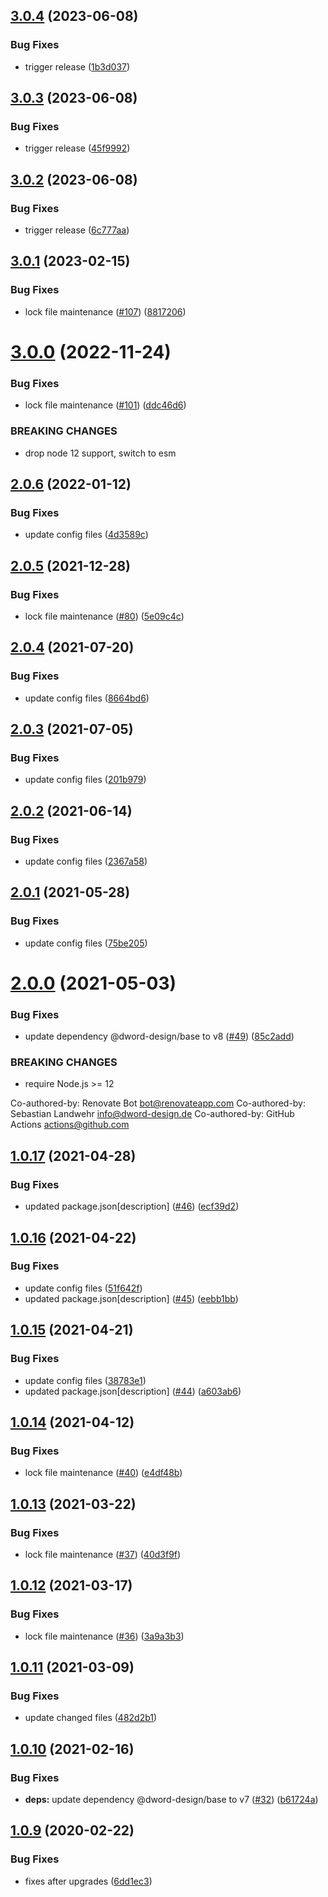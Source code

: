 ## [3.0.4](https://github.com/dword-design/bake-local-date-to-utc/compare/v3.0.3...v3.0.4) (2023-06-08)


### Bug Fixes

* trigger release ([1b3d037](https://github.com/dword-design/bake-local-date-to-utc/commit/1b3d037bd79f2d598a4b25a6156ae4bd9e22f3e7))

## [3.0.3](https://github.com/dword-design/bake-local-date-to-utc/compare/v3.0.2...v3.0.3) (2023-06-08)


### Bug Fixes

* trigger release ([45f9992](https://github.com/dword-design/bake-local-date-to-utc/commit/45f99925c0bdc8ff2d4c51958366075406afd664))

## [3.0.2](https://github.com/dword-design/bake-local-date-to-utc/compare/v3.0.1...v3.0.2) (2023-06-08)


### Bug Fixes

* trigger release ([6c777aa](https://github.com/dword-design/bake-local-date-to-utc/commit/6c777aa23336159cf42594547c69b03b67bb9f9a))

## [3.0.1](https://github.com/dword-design/bake-local-date-to-utc/compare/v3.0.0...v3.0.1) (2023-02-15)


### Bug Fixes

* lock file maintenance ([#107](https://github.com/dword-design/bake-local-date-to-utc/issues/107)) ([8817206](https://github.com/dword-design/bake-local-date-to-utc/commit/881720650b9d4c4fef48c4daaea0ace3742d29e0))

# [3.0.0](https://github.com/dword-design/bake-local-date-to-utc/compare/v2.0.6...v3.0.0) (2022-11-24)


### Bug Fixes

* lock file maintenance ([#101](https://github.com/dword-design/bake-local-date-to-utc/issues/101)) ([ddc46d6](https://github.com/dword-design/bake-local-date-to-utc/commit/ddc46d6b674970cb10f5e34f502961b34f2359c3))


### BREAKING CHANGES

* drop node 12 support, switch to esm

## [2.0.6](https://github.com/dword-design/bake-local-date-to-utc/compare/v2.0.5...v2.0.6) (2022-01-12)


### Bug Fixes

* update config files ([4d3589c](https://github.com/dword-design/bake-local-date-to-utc/commit/4d3589c959badfe84be19a7c17a57618beba5777))

## [2.0.5](https://github.com/dword-design/bake-local-date-to-utc/compare/v2.0.4...v2.0.5) (2021-12-28)


### Bug Fixes

* lock file maintenance ([#80](https://github.com/dword-design/bake-local-date-to-utc/issues/80)) ([5e09c4c](https://github.com/dword-design/bake-local-date-to-utc/commit/5e09c4cbf83a5a3c43ff7b6b695657492ea9456d))

## [2.0.4](https://github.com/dword-design/bake-local-date-to-utc/compare/v2.0.3...v2.0.4) (2021-07-20)


### Bug Fixes

* update config files ([8664bd6](https://github.com/dword-design/bake-local-date-to-utc/commit/8664bd63ee75db6c15d12cb7dc0247a5eb347559))

## [2.0.3](https://github.com/dword-design/bake-local-date-to-utc/compare/v2.0.2...v2.0.3) (2021-07-05)


### Bug Fixes

* update config files ([201b979](https://github.com/dword-design/bake-local-date-to-utc/commit/201b9799cbc9bc8ba966a8944422db435131c1c4))

## [2.0.2](https://github.com/dword-design/bake-local-date-to-utc/compare/v2.0.1...v2.0.2) (2021-06-14)


### Bug Fixes

* update config files ([2367a58](https://github.com/dword-design/bake-local-date-to-utc/commit/2367a588b0113d6416ed3162cb18b25b3536da69))

## [2.0.1](https://github.com/dword-design/bake-local-date-to-utc/compare/v2.0.0...v2.0.1) (2021-05-28)


### Bug Fixes

* update config files ([75be205](https://github.com/dword-design/bake-local-date-to-utc/commit/75be205e8a8f7b4e67c8e3b994aae33ea584c29d))

# [2.0.0](https://github.com/dword-design/bake-local-date-to-utc/compare/v1.0.17...v2.0.0) (2021-05-03)


### Bug Fixes

* update dependency @dword-design/base to v8 ([#49](https://github.com/dword-design/bake-local-date-to-utc/issues/49)) ([85c2add](https://github.com/dword-design/bake-local-date-to-utc/commit/85c2add43fb808800302a88eb20490b3e18612e9))


### BREAKING CHANGES

* require Node.js >= 12

Co-authored-by: Renovate Bot <bot@renovateapp.com>
Co-authored-by: Sebastian Landwehr <info@dword-design.de>
Co-authored-by: GitHub Actions <actions@github.com>

## [1.0.17](https://github.com/dword-design/bake-local-date-to-utc/compare/v1.0.16...v1.0.17) (2021-04-28)


### Bug Fixes

* updated package.json[description] ([#46](https://github.com/dword-design/bake-local-date-to-utc/issues/46)) ([ecf39d2](https://github.com/dword-design/bake-local-date-to-utc/commit/ecf39d21eea058188f0ab7d53c8e570485d3c0ce))

## [1.0.16](https://github.com/dword-design/bake-local-date-to-utc/compare/v1.0.15...v1.0.16) (2021-04-22)


### Bug Fixes

* update config files ([51f642f](https://github.com/dword-design/bake-local-date-to-utc/commit/51f642ff781a7f0dfb2a4cf1e0d85a07d13f4336))
* updated package.json[description] ([#45](https://github.com/dword-design/bake-local-date-to-utc/issues/45)) ([eebb1bb](https://github.com/dword-design/bake-local-date-to-utc/commit/eebb1bb20fe3c135b628cd97a40b029085446ab3))

## [1.0.15](https://github.com/dword-design/bake-local-date-to-utc/compare/v1.0.14...v1.0.15) (2021-04-21)


### Bug Fixes

* update config files ([38783e1](https://github.com/dword-design/bake-local-date-to-utc/commit/38783e18d6c867275dd383573322d2063588324c))
* updated package.json[description] ([#44](https://github.com/dword-design/bake-local-date-to-utc/issues/44)) ([a603ab6](https://github.com/dword-design/bake-local-date-to-utc/commit/a603ab6429a5e9d15167d74cb5c46044ef96963a))

## [1.0.14](https://github.com/dword-design/bake-local-date-to-utc/compare/v1.0.13...v1.0.14) (2021-04-12)


### Bug Fixes

* lock file maintenance ([#40](https://github.com/dword-design/bake-local-date-to-utc/issues/40)) ([e4df48b](https://github.com/dword-design/bake-local-date-to-utc/commit/e4df48b6f152dbd50f01a3f1fd1e57c1d361f4cc))

## [1.0.13](https://github.com/dword-design/bake-local-date-to-utc/compare/v1.0.12...v1.0.13) (2021-03-22)


### Bug Fixes

* lock file maintenance ([#37](https://github.com/dword-design/bake-local-date-to-utc/issues/37)) ([40d3f9f](https://github.com/dword-design/bake-local-date-to-utc/commit/40d3f9f5027124f09eb322f0752ca3afdc688105))

## [1.0.12](https://github.com/dword-design/bake-local-date-to-utc/compare/v1.0.11...v1.0.12) (2021-03-17)


### Bug Fixes

* lock file maintenance ([#36](https://github.com/dword-design/bake-local-date-to-utc/issues/36)) ([3a9a3b3](https://github.com/dword-design/bake-local-date-to-utc/commit/3a9a3b3ed3d6d592cb7de4d8dcbbe76f162c57d2))

## [1.0.11](https://github.com/dword-design/bake-local-date-to-utc/compare/v1.0.10...v1.0.11) (2021-03-09)


### Bug Fixes

* update changed files ([482d2b1](https://github.com/dword-design/bake-local-date-to-utc/commit/482d2b124f8de8ddc1c199c1bdcc5366bf6e9db1))

## [1.0.10](https://github.com/dword-design/bake-local-date-to-utc/compare/v1.0.9...v1.0.10) (2021-02-16)


### Bug Fixes

* **deps:** update dependency @dword-design/base to v7 ([#32](https://github.com/dword-design/bake-local-date-to-utc/issues/32)) ([b61724a](https://github.com/dword-design/bake-local-date-to-utc/commit/b61724a3f21db3bbe439215ee097e94f3609d03e))

## [1.0.9](https://github.com/dword-design/bake-local-date-to-utc/compare/v1.0.8...v1.0.9) (2020-02-22)


### Bug Fixes

* fixes after upgrades ([6dd1ec3](https://github.com/dword-design/bake-local-date-to-utc/commit/6dd1ec36e46c384bb85831ae923e6e4bb65d82ae))
